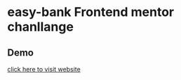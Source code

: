 # easy-bank Frontend mentor chanllange

## Demo

<a href="https://muhammad-bilal12.github.io/easy-bank-frontend-mentor-challenge/">click here to visit website</a>

